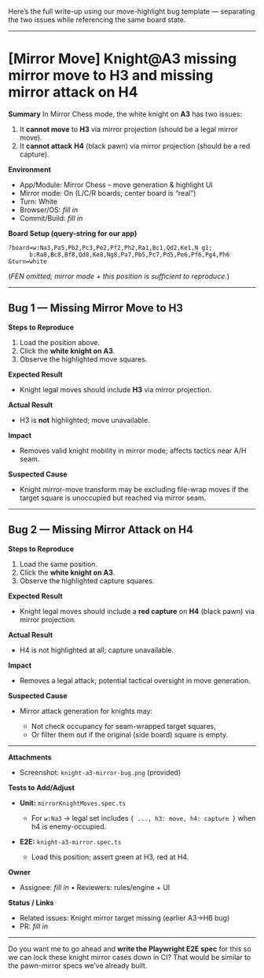 Here’s the full write-up using our move-highlight bug template — separating the two issues while referencing the same board state.

---

# \[Mirror Move] Knight\@A3 missing mirror move to H3 and missing mirror attack on H4

**Summary**
In Mirror Chess mode, the white knight on **A3** has two issues:

1. It **cannot move** to **H3** via mirror projection (should be a legal mirror move).
2. It **cannot attack** **H4** (black pawn) via mirror projection (should be a red capture).

**Environment**

* App/Module: Mirror Chess – move generation & highlight UI
* Mirror mode: On (L/C/R boards; center board is “real”)
* Turn: White
* Browser/OS: *fill in*
* Commit/Build: *fill in*

**Board Setup (query-string for our app)**

```
?board=w:Na3,Pa5,Pb2,Pc3,Pe2,Pf2,Ph2,Ra1,Bc1,Qd2,Ke1,N g1;
      b:Ra8,Bc8,Bf8,Qd8,Ke8,Ng8,Pa7,Pb5,Pc7,Pd5,Pe6,Pf6,Pg4,Ph6
&turn=white
```

(*FEN omitted; mirror mode + this position is sufficient to reproduce.*)

---

## Bug 1 — Missing Mirror Move to H3

**Steps to Reproduce**

1. Load the position above.
2. Click the **white knight on A3**.
3. Observe the highlighted move squares.

**Expected Result**

* Knight legal moves should include **H3** via mirror projection.

**Actual Result**

* H3 is **not** highlighted; move unavailable.

**Impact**

* Removes valid knight mobility in mirror mode; affects tactics near A/H seam.

**Suspected Cause**

* Knight mirror-move transform may be excluding file-wrap moves if the target square is unoccupied but reached via mirror seam.

---

## Bug 2 — Missing Mirror Attack on H4

**Steps to Reproduce**

1. Load the same position.
2. Click the **white knight on A3**.
3. Observe the highlighted capture squares.

**Expected Result**

* Knight legal moves should include a **red capture** on **H4** (black pawn) via mirror projection.

**Actual Result**

* H4 is not highlighted at all; capture unavailable.

**Impact**

* Removes a legal attack; potential tactical oversight in move generation.

**Suspected Cause**

* Mirror attack generation for knights may:

  * Not check occupancy for seam-wrapped target squares,
  * Or filter them out if the original (side board) square is empty.

---

**Attachments**

* Screenshot: `knight-a3-mirror-bug.png` (provided)

**Tests to Add/Adjust**

* **Unit:** `mirrorKnightMoves.spec.ts`

  * For `w:Na3` → legal set includes `{ ..., h3: move, h4: capture }` when h4 is enemy-occupied.
* **E2E:** `knight-a3-mirror.spec.ts`

  * Load this position; assert green at H3, red at H4.

**Owner**

* Assignee: *fill in* • Reviewers: rules/engine + UI

**Status / Links**

* Related issues: Knight mirror target missing (earlier A3→H6 bug)
* PR: *fill in*

---

Do you want me to go ahead and **write the Playwright E2E spec** for this so we can lock these knight mirror cases down in CI? That would be similar to the pawn-mirror specs we’ve already built.
